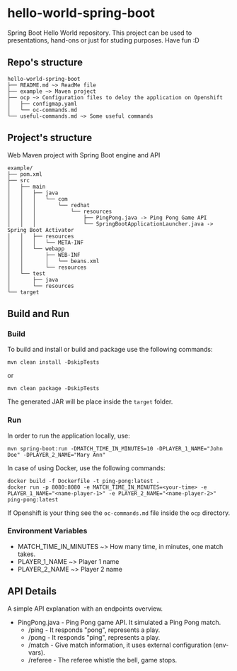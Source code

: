 # hello-world-spring-boot
Spring Boot Hello World repository. This project can be used to presentations, hand-ons or just for studing purposes. Have fun :D

## Repo's structure
```
hello-world-spring-boot
├── README.md ~> ReadMe file
├── example ~> Maven project
├── ocp ~> Configuration files to deloy the application on Openshift
│   ├── configmap.yaml
│   └── oc-commands.md
└── useful-commands.md ~> Some useful commands
```

## Project's structure
Web Maven project with Spring Boot engine and API
```
example/
├── pom.xml
├── src
│   ├── main
│   │   ├── java
│   │   │   └── com
│   │   │       └── redhat
│   │   │           └── resources
│   │   │               ├── PingPong.java -> Ping Pong Game API
│   │   │               └── SpringBootApplicationLauncher.java -> Spring Boot Activator
│   │   ├── resources
│   │   │   └── META-INF
│   │   └── webapp
│   │       ├── WEB-INF
│   │       │   └── beans.xml
│   │       └── resources
│   └── test
│       ├── java
│       └── resources
└── target
```

## Build and Run
### Build
To build and install or build and package use the following commands:
```
mvn clean install -DskipTests
```
or
```
mvn clean package -DskipTests
```
The generated JAR will be place inside the `target` folder.
### Run
In order to run the application locally, use:
```
mvn spring-boot:run -DMATCH_TIME_IN_MINUTES=10 -DPLAYER_1_NAME="John Doe" -DPLAYER_2_NAME="Mary Ann"
```
In case of using Docker, use the following commands:
```
docker build -f Dockerfile -t ping-pong:latest .
docker run -p 8080:8080 -e MATCH_TIME_IN_MINUTES=<your-time> -e PLAYER_1_NAME="<name-player-1>" -e PLAYER_2_NAME="<name-player-2>" ping-pong:latest
```
If Openshift is your thing see the `oc-commands.md` file inside the `ocp` directory.

### Environment Variables
* MATCH_TIME_IN_MINUTES ~> How many time, in minutes, one match takes.
* PLAYER_1_NAME ~> Player 1 name
* PLAYER_2_NAME ~> Player 2 name

## API Details
A simple API explanation with an endpoints overview.
* PingPong.java - Ping Pong game API. It simulated a Ping Pong match.
	* /ping - It responds "pong", represents a play.
	* /pong - It responds "ping", represents a play.
	* /match - Give match information, it uses external configuration (env-vars).
	* /referee - The referee whistle the bell, game stops.
